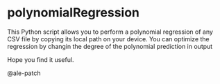 # polynomialRegression

This Python script allows you to perform a polynomial regression of any CSV file by copying its local path on your device. 
You can optimize the regression by changin the degree of the polynomial prediction in output

Hope you find it useful. 

@ale-patch
